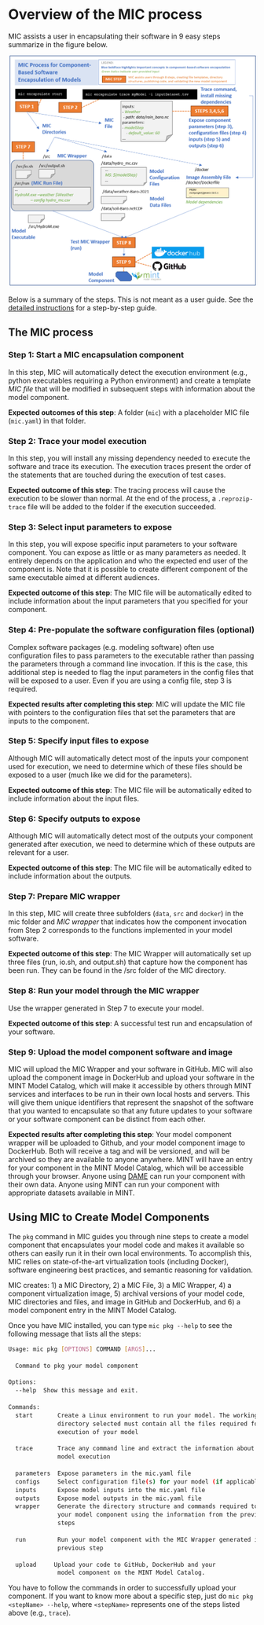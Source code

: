 # Overview of the MIC process

MIC assists a user in encapsulating their software in 9 easy steps summarize in the figure below.

![Diagram](figures/overview_01.png)

Below is a summary of the steps. This is not meant as a user guide. See the [detailed instructions](model_configuration/01-DockerGithub) for a step-by-step guide.

## The MIC process

### Step 1: Start a MIC encapsulation component
In this step, MIC will automatically detect the execution environment (e.g., python executables requiring a Python environment) and create a template *MIC file* that will be modified in subsequent steps with information about the model component.

**Expected outcomes of this step**: A folder (`mic`) with  a placeholder MIC file (`mic.yaml`) in that folder.

### Step 2: Trace your model execution
In this step, you will install any missing dependency needed to execute the software and trace its execution. The execution traces present the order of the statements that are touched during the execution of test cases.

**Expected outcome of this step**: The tracing process will cause the execution to be slower than normal. At the end of the process, a `.reprozip-trace` file will be added to the folder if the execution succeeded.

### Step 3: Select input parameters to expose
In this step, you will expose specific input parameters to your software component. You can expose as little or as many parameters as needed. It entirely depends on the application and who the expected end user of the component is. Note that it is possible to create different component of the same executable aimed at different audiences.

**Expected outcome of this step**: The MIC file will be automatically edited to include information about the input parameters that you specified for your component.

### Step 4: Pre-populate the software configuration files (optional)
Complex software packages (e.g. modeling software) often use configuration files to pass parameters to the executable rather than passing the parameters through a command line invocation. If this is the case, this additional step is needed to flag the input parameters in the config files that will be exposed to a user. Even if you are using a config file, step 3 is required.

**Expected results after completing this step**: MIC will update the MIC file with pointers to the configuration files that set the parameters that are inputs to the component.

### Step 5: Specify input files to expose
Although MIC will automatically detect most of the inputs your component used for execution, we need to determine which of these files should be exposed to a user (much like we did for the parameters).

**Expected outcome of this step**: The MIC file will be automatically edited to include information about the input files.

### Step 6: Specify outputs to expose
Although MIC will automatically detect most of the outputs your component generated after execution, we need to determine which of these outputs are relevant for a user.

**Expected outcome of this step**: The MIC file will be automatically edited to include information about the outputs.

### Step 7: Prepare MIC wrapper
In this step, MIC will create three subfolders (`data`, `src` and `docker`) in the mic folder and *MIC wrapper* that indicates how the component invocation from Step 2 corresponds to the functions implemented in your model software.

**Expected outcome of this step**: The MIC Wrapper will automatically set up three files (run, io.sh, and output.sh) that capture how the component has been run. They can be found in the /src folder of the MIC directory.

### Step 8: Run your model through the MIC wrapper
Use the wrapper generated in Step 7 to execute your model.

**Expected outcome of this step**: A successful test run and encapsulation of your software.

### Step 9: Upload the model component software and image
MIC will upload the MIC Wrapper and your software in GitHub.  MIC will also upload the component image in DockerHub and upload your software in the MINT Model Catalog, which will make it accessible by others through MINT services and interfaces to be run in their own local hosts and servers. This will give them unique identifiers that represent the snapshot of the software that you wanted to encapsulate so that any future updates to your software or your software component can be distinct from each other.

**Expected results after completing this step**: Your model component wrapper will be uploaded to Github, and your model component image to DockerHub. Both will receive a tag and will be versioned, and will be archived so they are available to anyone anywhere.  MINT will have an entry for your component in the MINT Model Catalog, which will be accessible through your browser.  Anyone using [DAME](dame-cli.readthedocs.io/) can run your component with their own data.  Anyone using MINT can run your component with appropriate datasets available in MINT.


## Using MIC to Create Model Components

The `pkg` command  in MIC guides you through nine steps to create a model component that encapsulates your model code and makes it available so others can easily run it in their own local environments. To accomplish this, MIC relies on state-of-the-art virtualization tools (including Docker), software engineering best practices, and semantic reasoning for validation.

MIC creates: 1) a MIC Directory, 2) a MIC File, 3) a MIC Wrapper, 4) a component virtualization image, 5) archival versions of your model code, MIC directories and files, and image in GitHub and DockerHub, and 6) a model component entry in the MINT Model Catalog.

Once you have MIC installed, you can type `mic pkg --help` to see the following message that lists all the steps:

```bash
Usage: mic pkg [OPTIONS] COMMAND [ARGS]...

  Command to pkg your model component

Options:
  --help  Show this message and exit.

Commands:
  start       Create a Linux environment to run your model. The working
              directory selected must contain all the files required for the
              execution of your model

  trace       Trace any command line and extract the information about your
              model execution

  parameters  Expose parameters in the mic.yaml file
  configs     Select configuration file(s) for your model (if applicable)
  inputs      Expose model inputs into the mic.yaml file
  outputs     Expose model outputs in the mic.yaml file
  wrapper     Generate the directory structure and commands required to run
              your model component using the information from the previous
              steps

  run         Run your model component with the MIC Wrapper generated in the
              previous step

  upload     Upload your code to GitHub, DockerHub and your
              model component on the MINT Model Catalog.
```

You have to follow the commands in order to successfully upload your component. If you want to know more about a specific step, just do `mic pkg <stepName> --help`, where `<stepName>` represents one of the steps listed above (e.g., `trace`).
